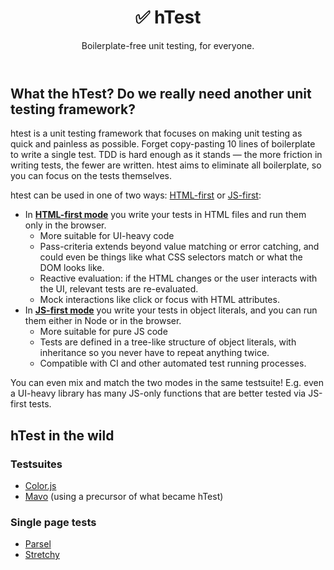 <header>

# ✅ **h**Test

Boilerplate-free unit testing, for everyone.

</header>

<main>

## What the hTest? Do we really need another unit testing framework?

htest is a unit testing framework that focuses on making unit testing as quick and painless as possible.
Forget copy-pasting 10 lines of boilerplate to write a single test.
TDD is hard enough as it stands — the more friction in writing tests, the fewer are written.
htest aims to eliminate all boilerplate, so you can focus on the tests themselves.

htest can be used in one of two ways: [HTML-first](docs/define/html/) or [JS-first](docs/define/js/):
- In [**HTML-first mode**](docs/define/html/) you write your tests in HTML files and run them only in the browser.
	* More suitable for UI-heavy code
	* Pass-criteria extends beyond value matching or error catching, and could even be things like what CSS selectors match or what the DOM looks like.
	* Reactive evaluation: if the HTML changes or the user interacts with the UI, relevant tests are re-evaluated.
	* Mock interactions like click or focus with HTML attributes.
- In [**JS-first mode**](docs/define/js/) you write your tests in object literals, and you can run them either in Node or in the browser.
	* More suitable for pure JS code
	* Tests are defined in a tree-like structure of object literals, with inheritance so you never have to repeat anything twice.
	* Compatible with CI and other automated test running processes.

You can even mix and match the two modes in the same testsuite!
E.g. even a UI-heavy library has many JS-only functions that are better tested via JS-first tests.

## hTest in the wild

### Testsuites

* [Color.js](https://colorjs.io/tests/)
* [Mavo](https://test.mavo.io) (using a precursor of what became hTest)

### Single page tests

* [Parsel](https://projects.verou.me/parsel/test.html)
* [Stretchy](https://stretchy.verou.me/test.html)

</main>
